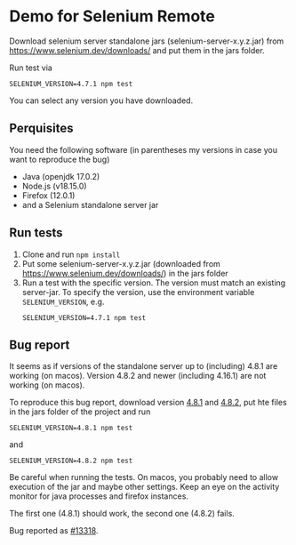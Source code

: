 # Demo for Selenium Remote

Download selenium server standalone jars (selenium-server-x.y.z.jar) from https://www.selenium.dev/downloads/ and put them in the jars folder.


Run test via

```
SELENIUM_VERSION=4.7.1 npm test
```

You can select any version you have downloaded.

## Perquisites

You need the following software (in parentheses my versions in case you want to reproduce the bug)

- Java (openjdk 17.0.2)
- Node.js (v18.15.0)
- Firefox (12.0.1)
- and a Selenium standalone server jar

## Run tests

1. Clone and run `npm install`
2. Put some selenium-server-x.y.z.jar (downloaded from https://www.selenium.dev/downloads/) in the jars folder
3. Run a test with the specific version. The version must match an existing server-jar. To specify the version, use the environment variable `SELENIUM_VERSION`, e.g.
   ```
   SELENIUM_VERSION=4.7.1 npm test
   ```

## Bug report

It seems as if versions of the standalone server up to (including) 4.8.1 are working (on macos).
Version 4.8.2 and newer (including 4.16.1) are not working (on macos).

To reproduce this bug report, download version [4.8.1](https://github.com/SeleniumHQ/selenium/releases/download/selenium-4.8.0/selenium-server-4.8.1.jar) and [4.8.2](https://github.com/SeleniumHQ/selenium/releases/download/selenium-4.8.0/selenium-server-4.8.2.jar), put hte files in the jars folder of the project and run

   ```
   SELENIUM_VERSION=4.8.1 npm test
   ```

and

   ```
   SELENIUM_VERSION=4.8.2 npm test
   ```

Be careful when running the tests. On macos, you probably need to allow execution of the jar and maybe other settings. Keep an eye on the activity monitor for java processes and firefox instances.

The first one (4.8.1) should work, the second one (4.8.2) fails.

Bug reported as [#13318](https://github.com/SeleniumHQ/selenium/issues/13318).